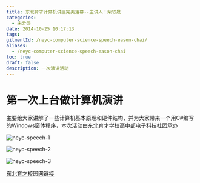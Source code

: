 ```yaml
---
title: 东北育才计算机讲座完美落幕--主讲人：柴轶晟
categories:
  - 未分类
date: 2014-10-25 10:17:13
tags:
gitmentId: /neyc-computer-science-speech-eason-chai/
aliases: 
  - /neyc-computer-science-speech-eason-chai
toc: true
draft: false
description: 一次演讲活动
---
```


第一次上台做计算机演讲
===========

主要给大家讲解了一些计算机基本原理和硬件结构，并为大家带来一个用C#编写的Windows窗体程序，本次活动由东北育才学校高中部电子科技社团承办

![neyc-speech-1](https://cdn.jsdelivr.net/npm/hackerchai@0.3.0/blog/images/2014/10/neyc-speech-1.webp)

![neyc-speech-2](https://cdn.jsdelivr.net/npm/hackerchai@0.3.0/blog/images/2014/10/neyc-speech-2.webp)

![neyc-speech-3](https://cdn.jsdelivr.net/npm/hackerchai@0.3.0/blog/images/2014/10/neyc-speech-3.webp)

[东北育才校园网链接](http://www.neyc.cn/Item/17230.aspx)